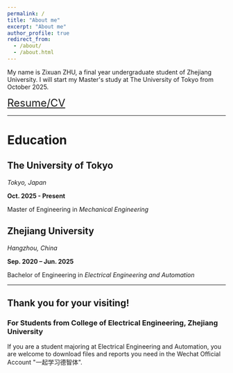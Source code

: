 ```yaml
---
permalink: /
title: "About me"
excerpt: "About me"
author_profile: true
redirect_from: 
  - /about/
  - /about.html
---
```


My name is Zixuan ZHU, a final year undergraduate student of Zhejiang University. I will start my Master's study at The University of Tokyo from October 2025.

<a href="https://ZhuZixuan0809.github.io/files/CV-Zhu-Zixuan.pdf" target="_blank" rel="noopener noreferrer" style="font-size:24px;">Resume/CV</a>

---

# Education

## The University of Tokyo

*Tokyo, Japan*

**Oct. 2025 - Present**

Master of Engineering in *Mechanical Engineering*

## Zhejiang University

*Hangzhou, China*

**Sep. 2020 – Jun. 2025**

Bachelor of Engineering in *Electrical Engineering and Automation*

---

## Thank you for your visiting! 

### For Students from College of Electrical Engineering, Zhejiang University

If you are a student majoring at Electrical Engineering and Automation, you are welcome to download files and reports you need in the Wechat Official Account "一起学习德智体".
